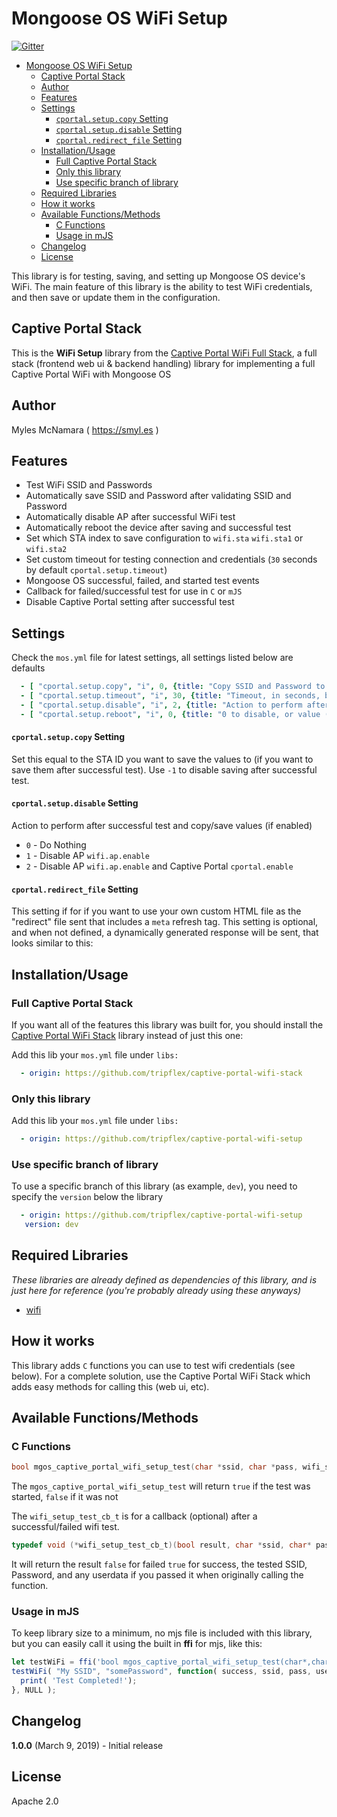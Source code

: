 # Mongoose OS WiFi Setup

[![Gitter](https://badges.gitter.im/cesanta/mongoose-os.svg)](https://gitter.im/cesanta/mongoose-os?utm_source=badge&utm_medium=badge&utm_campaign=pr-badge)

- [Mongoose OS WiFi Setup](#mongoose-os-wifi-setup)
  - [Captive Portal Stack](#captive-portal-stack)
  - [Author](#author)
  - [Features](#features)
  - [Settings](#settings)
      - [`cportal.setup.copy` Setting](#cportalsetupcopy-setting)
      - [`cportal.setup.disable` Setting](#cportalsetupdisable-setting)
      - [`cportal.redirect_file` Setting](#cportalredirect_file-setting)
  - [Installation/Usage](#installationusage)
    - [Full Captive Portal Stack](#full-captive-portal-stack)
    - [Only this library](#only-this-library)
    - [Use specific branch of library](#use-specific-branch-of-library)
  - [Required Libraries](#required-libraries)
  - [How it works](#how-it-works)
  - [Available Functions/Methods](#available-functionsmethods)
    - [C Functions](#c-functions)
    - [Usage in mJS](#usage-in-mjs)
  - [Changelog](#changelog)
  - [License](#license)

This library is for testing, saving, and setting up Mongoose OS device's WiFi.  The main feature of this library is the ability to test WiFi credentials, and then save or update them in the configuration.

## Captive Portal Stack

This is the **WiFi Setup** library from the [Captive Portal WiFi Full Stack](https://github.com/tripflex/captive-portal-wifi-stack), a full stack (frontend web ui & backend handling) library for implementing a full Captive Portal WiFi with Mongoose OS

## Author
Myles McNamara ( https://smyl.es )

## Features
- Test WiFi SSID and Passwords
- Automatically save SSID and Password after validating SSID and Password
- Automatically disable AP after successful WiFi test
- Automatically reboot the device after saving and successful test
- Set which STA index to save configuration to `wifi.sta` `wifi.sta1` or `wifi.sta2`
- Set custom timeout for testing connection and credentials (`30` seconds by default `cportal.setup.timeout`)
- Mongoose OS successful, failed, and started test events
- Callback for failed/successful test for use in `C` or `mJS`
- Disable Captive Portal setting after successful test

## Settings
Check the `mos.yml` file for latest settings, all settings listed below are defaults

```yaml
  - [ "cportal.setup.copy", "i", 0, {title: "Copy SSID and Password to this STA ID after succesful test ( 0 - wifi.sta | 1 - wifi.sta1 | 2 - wifi.sta2 )"}]
  - [ "cportal.setup.timeout", "i", 30, {title: "Timeout, in seconds, before considering a WiFi connection test as failed"}]
  - [ "cportal.setup.disable", "i", 2, {title: "Action to perform after successful test and copy/save values -- 0 - do nothing, 1 - Disable AP (wifi.ap.enable), 2 - Disable AP and Captive Portal (cportal.enable)"}]
  - [ "cportal.setup.reboot", "i", 0, {title: "0 to disable, or value (in seconds) to wait and then reboot device, after successful test (and copy/save values)"}]

```
#### `cportal.setup.copy` Setting
Set this equal to the STA ID you want to save the values to (if you want to save them after successful test).  Use `-1` to disable saving after successful test.

#### `cportal.setup.disable` Setting
Action to perform after successful test and copy/save values (if enabled)
 - `0` - Do Nothing
 - `1` - Disable AP `wifi.ap.enable`
 - `2` - Disable AP `wifi.ap.enable` and Captive Portal `cportal.enable`

#### `cportal.redirect_file` Setting
This setting if for if you want to use your own custom HTML file as the "redirect" file sent that includes a `meta` refresh tag.  This setting is optional, and when not defined, a dynamically generated response will be sent, that looks similar to this:

## Installation/Usage

### Full Captive Portal Stack
If you want all of the features this library was built for, you should install the [Captive Portal WiFi Stack](https://github.com/tripflex/captive-portal-wifi-stack) library instead of just this one:

Add this lib your `mos.yml` file under `libs:`

```yaml
  - origin: https://github.com/tripflex/captive-portal-wifi-stack
```

### Only this library

Add this lib your `mos.yml` file under `libs:`

```yaml
  - origin: https://github.com/tripflex/captive-portal-wifi-setup
```

### Use specific branch of library
To use a specific branch of this library (as example, `dev`), you need to specify the `version` below the library

```yaml
  - origin: https://github.com/tripflex/captive-portal-wifi-setup
   version: dev
```

## Required Libraries
*These libraries are already defined as dependencies of this library, and is just here for reference (you're probably already using these anyways)*
- [wifi](https://github.com/mongoose-os-libs/wifi)
  
## How it works
This library adds `C` functions you can use to test wifi credentials (see below).  For a complete solution, use the Captive Portal WiFi Stack which adds easy methods for calling this (web ui, etc).

## Available Functions/Methods

### C Functions
```C
bool mgos_captive_portal_wifi_setup_test(char *ssid, char *pass, wifi_setup_test_cb_t cb, void *userdata );
```

The `mgos_captive_portal_wifi_setup_test` will return `true` if the test was started, `false` if it was not

The `wifi_setup_test_cb_t` is for a callback (optional) after a successful/failed wifi test.
```C
typedef void (*wifi_setup_test_cb_t)(bool result, char *ssid, char* password, void *userdata);
```

It will return the result `false` for failed `true` for success, the tested SSID, Password, and any userdata if you passed it when originally calling the function.

### Usage in mJS
To keep library size to a minimum, no mjs file is included with this library, but you can easily call it using the built in **ffi** for mjs, like this:
```javascript
let testWiFi = ffi('bool mgos_captive_portal_wifi_setup_test(char*,char*,void(*)(bool,char*,char*,userdata),userdata)')
testWiFi( "My SSID", "somePassword", function( success, ssid, pass, userdata){
  print( 'Test Completed!');
}, NULL );
```

## Changelog
**1.0.0** (March 9, 2019) - Initial release

## License
Apache 2.0
